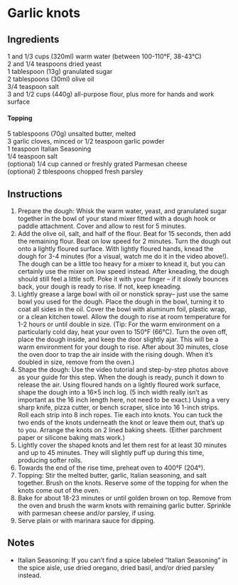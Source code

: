 # Garlic knots

## Ingredients

1 and 1/3 cups (320ml) warm water (between 100-110°F, 38-43°C)  
2 and 1/4 teaspoons dried yeast  
1 tablespoon (13g) granulated sugar  
2 tablespoons (30ml) olive oil  
3/4 teaspoon salt  
3 and 1/2 cups (440g) all-purpose flour, plus more for hands and work surface

#### Topping
5 tablespoons (70g) unsalted butter, melted  
3 garlic cloves, minced or 1/2 teaspoon garlic powder  
1 teaspoon Italian Seasoning  
1/4 teaspoon salt  
(optional) 1/4 cup canned or freshly grated Parmesan cheese  
(optional) 2 tblespoons chopped fresh parsley  

## Instructions

1. Prepare the dough: Whisk the warm water, yeast, and granulated sugar together in the bowl of your stand mixer fitted with a dough hook or paddle attachment. Cover and allow to rest for 5 minutes.
1. Add the olive oil, salt, and half of the flour. Beat for 15 seconds, then add the remaining flour. Beat on low speed for 2 minutes. Turn the dough out onto a lightly floured surface. With lightly floured hands, knead the dough for 3-4 minutes (for a visual, watch me do it in the video above!). The dough can be a little too heavy for a mixer to knead it, but you can certainly use the mixer on low speed instead. After kneading, the dough should still feel a little soft. Poke it with your finger – if it slowly bounces back, your dough is ready to rise. If not, keep kneading.
1. Lightly grease a large bowl with oil or nonstick spray– just use the same bowl you used for the dough. Place the dough in the bowl, turning it to coat all sides in the oil. Cover the bowl with aluminum foil, plastic wrap, or a clean kitchen towel. Allow the dough to rise at room temperature for 1-2 hours or until double in size. (Tip: For the warm environment on a particularly cold day, heat your oven to 150°F (66°C). Turn the oven off, place the dough inside, and keep the door slightly ajar. This will be a warm environment for your dough to rise. After about 30 minutes, close the oven door to trap the air inside with the rising dough. When it’s doubled in size, remove from the oven.)
1. Shape the dough: Use the video tutorial and step-by-step photos above as your guide for this step. When the dough is ready, punch it down to release the air. Using floured hands on a lightly floured work surface, shape the dough into a 16×5 inch log. (5 inch width really isn’t as important as the 16 inch length here, not need to be exact.) Using a very sharp knife, pizza cutter, or bench scraper, slice into 16 1-inch strips. Roll each strip into 8 inch ropes. Tie each into knots. You can tuck the two ends of the knots underneath the knot or leave them out, that’s up to you. Arrange the knots on 2 lined baking sheets. (Either parchment paper or silicone baking mats work.)
1. Lightly cover the shaped knots and let them rest for at least 30 minutes and up to 45 minutes. They will slightly puff up during this time, producing softer rolls.
1. Towards the end of the rise time, preheat oven to 400°F (204°).
1. Topping: Stir the melted butter, garlic, Italian seasoning, and salt together. Brush on the knots. Reserve some of the topping for when the knots come out of the oven.
1. Bake for about 18-23 minutes or until golden brown on top. Remove from the oven and brush the warm knots with remaining garlic butter. Sprinkle with parmesan cheese and/or parsley, if using.
1. Serve plain or with marinara sauce for dipping.

## Notes
* Italian Seasoning: If you can’t find a spice labeled “Italian Seasoning” in the spice aisle, use dried oregano, dried basil, and/or dried parsley instead.
